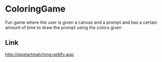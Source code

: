 # ColoringGame
 Fun game where the user is given a canvas and a prompt and has a certain amount of time to draw the prompt using the colors given
 ## Link
http://pixelartmatching.netlify.app
